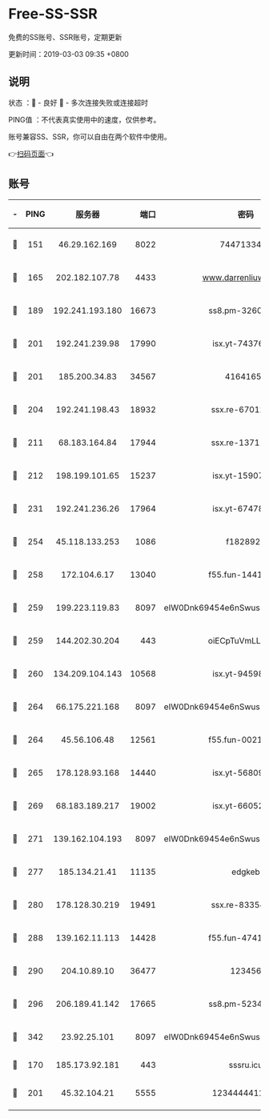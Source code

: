 # Free-SS-SSR

免费的SS账号、SSR账号，定期更新

更新时间：2019-03-03 09:35 +0800

## 说明

状态     ：🙂 - 良好 🙁 - 多次连接失败或连接超时

PING值   ：不代表真实使用中的速度，仅供参考。

账号兼容SS、SSR，你可以自由在两个软件中使用。

👉[扫码页面](https://liesauer.github.io/free-ss-ssr.github.io/)👈

## 账号

|-|PING|服务器|端口|密码|加密方式|区域|
|:----:|:----:|:-----:|-----:|:----:|:----:|:----:|
|🙂|151|46.29.162.169|8022|7447133485|aes-256-cfb|RU|
|🙂|165|202.182.107.78|4433|www.darrenliuwei.com|aes-256-cfb|JP|
|🙂|189|192.241.193.180|16673|ss8.pm-32602550|aes-256-cfb|US|
|🙂|201|192.241.239.98|17990|isx.yt-74376721|aes-256-cfb|US|
|🙂|201|185.200.34.83|34567|41641651|aes-256-cfb|US|
|🙂|204|192.241.198.43|18932|ssx.re-67012369|aes-256-cfb|US|
|🙂|211|68.183.164.84|17944|ssx.re-13711103|aes-256-cfb|US|
|🙂|212|198.199.101.65|15237|isx.yt-15907759|aes-256-cfb|US|
|🙂|231|192.241.236.26|17964|isx.yt-67478866|aes-256-cfb|US|
|🙂|254|45.118.133.253|1086|f1828920|aes-256-cfb|SG|
|🙂|258|172.104.6.17|13040|f55.fun-14418774|aes-256-cfb|US|
|🙂|259|199.223.119.83|8097|eIW0Dnk69454e6nSwuspv9DmS201tQ0D|aes-256-cfb|US|
|🙂|259|144.202.30.204|443|oiECpTuVmLLxk4Ts|aes-256-cfb|US|
|🙂|260|134.209.104.143|10568|isx.yt-94598506|aes-256-cfb|SG|
|🙂|264|66.175.221.168|8097|eIW0Dnk69454e6nSwuspv9DmS201tQ0D|aes-256-cfb|US|
|🙂|264|45.56.106.48|12561|f55.fun-00211476|aes-256-cfb|US|
|🙂|265|178.128.93.168|14440|isx.yt-56809452|aes-256-cfb|SG|
|🙂|269|68.183.189.217|19002|isx.yt-66052307|aes-256-cfb|SG|
|🙂|271|139.162.104.193|8097|eIW0Dnk69454e6nSwuspv9DmS201tQ0D|aes-256-cfb|JP|
|🙂|277|185.134.21.41|11135|edgkeb|aes-256-cfb|GB|
|🙂|280|178.128.30.219|19491|ssx.re-83354256|aes-256-cfb|SG|
|🙂|288|139.162.11.113|14428|f55.fun-47410075|aes-256-cfb|SG|
|🙂|290|204.10.89.10|36477|123456|aes-256-cfb|US|
|🙂|296|206.189.41.142|17665|ss8.pm-52341360|aes-256-cfb|SG|
|🙂|342|23.92.25.101|8097|eIW0Dnk69454e6nSwuspv9DmS201tQ0D|aes-256-cfb|US|
|🙂|170|185.173.92.181|443|sssru.icu|rc4-md5|RU|
|🙂|201|45.32.104.21|5555|1234444411111|aes-256-cfb|SG|
